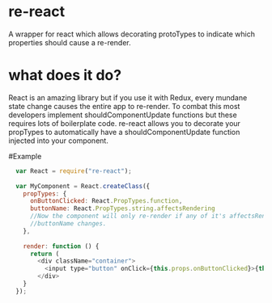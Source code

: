 # re-react
A wrapper for react which allows decorating protoTypes to indicate which properties should cause a re-render.

# what does it do?
React is an amazing library but if you use it with Redux, every mundane state change causes the entire app to re-render.  To combat this most developers implement shouldComponentUpdate functions but these requires lots of boilerplate code.  re-react allows you to decorate your propTypes to automatically have a shouldComponentUpdate function injected into your component.

#Example
```js
  var React = require("re-react");
  
  var MyComponent = React.createClass({
    propTypes: {
      onButtonClicked: React.PropTypes.function,
      buttonName: React.PropTypes.string.affectsRendering 
      //Now the component will only re-render if any of it's affectsRendering properties change.  In this case, only if
      //buttonName changes.
    },
  
    render: function () {
      return (
        <div className="container">
          <input type="button" onClick={this.props.onButtonClicked}>{this.props.buttonName}</input>
        </div>
    }
  });
```

